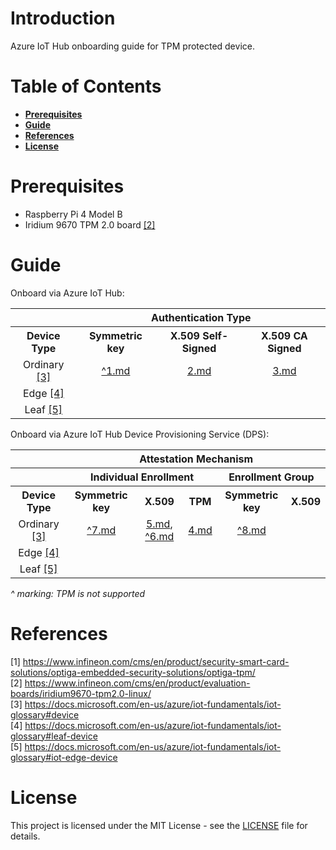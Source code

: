 # Introduction

Azure IoT Hub onboarding guide for TPM protected device.

# Table of Contents

- **[Prerequisites](#prerequisites)**
- **[Guide](#guide)**
- **[References](#references)**
- **[License](#license)**

# Prerequisites

- Raspberry Pi 4 Model B
- Iridium 9670 TPM 2.0 board [[2]](#2)

# Guide

Onboard via Azure IoT Hub:
<table>
<tr>
    <th></th>
    <th colspan="4">Authentication Type</th>
</tr>
<tr>
    <th>Device Type</th>
    <th>Symmetric key</th>
    <th>X.509 Self-Signed</th>
    <th>X.509 CA Signed</th>
</tr>
<tr>
    <td align="center">Ordinary <a href="#3">[3]</a></td>
    <td align="center"><a href="docs/1.md">^1.md</a></td>
    <td align="center"><a href="docs/2.md">2.md</a></td>
    <td align="center"><a href="docs/3.md">3.md</a></td>
</tr>
<tr>
    <td align="center">Edge <a href="#4">[4]</a></td>
    <td align="center"></td>
    <td align="center"></td>
    <td align="center"></td>
</tr>
<tr>
    <td align="center">Leaf <a href="#5">[5]</a></td>
    <td align="center"></td>
    <td align="center"></td>
    <td align="center"></td>
</tr>
</table>

Onboard via Azure IoT Hub Device Provisioning Service (DPS):
<table>
<tr>
    <th></th>
    <th colspan="6">Attestation Mechanism</th>
</tr>
<tr>
    <th></th>
    <th colspan="3">Individual Enrollment</th>
    <th colspan="2">Enrollment Group</th>
</tr>
<tr>
    <th>Device Type</th>
    <th>Symmetric key</th>
    <th>X.509</th>
    <th>TPM</th>
    <th>Symmetric key</th>
    <th>X.509</th>
</tr>
<tr>
    <td align="center">Ordinary <a href="#3">[3]</a></td>
    <td align="center"><a href="docs/7.md">^7.md</a></td>
    <td align="center"><a href="docs/5.md">5.md</a>, <a href="docs/6.md">^6.md</a></td>
    <td align="center"><a href="docs/4.md">4.md</a></td>
    <td align="center"><a href="docs/8.md">^8.md</a></td>
    <td align="center"></td>
</tr>
<tr>
    <td align="center">Edge <a href="#4">[4]</a></td>
    <td align="center"></td>
    <td align="center"></td>
    <td align="center"></td>
    <td align="center"></td>
    <td align="center"></td>
</tr>
<tr>
    <td align="center">Leaf <a href="#5">[5]</a></td>
    <td align="center"></td>
    <td align="center"></td>
    <td align="center"></td>
    <td align="center"></td>
    <td align="center"></td>
</tr>
</table>

*^ marking: TPM is not supported*

<!--
DPS - indi enrollment - ordinary device - symmetric keys - ?: https://docs.microsoft.com/en-us/azure/iot-dps/quick-create-simulated-device-symm-key
DPS - indi enrollment - ordinary device - X.509 - ?: https://docs.microsoft.com/en-us/azure/iot-dps/quick-create-simulated-device-x509
                                                     https://github.com/Azure/azure-iot-sdk-c/tree/main/provisioning_client/samples/prov_dev_client_ll_x509_sample
                                                     the Registration ID is taken from the certificate CN
                                                     https://github.com/MicrosoftDocs/azure-docs/issues/9278
DPS - group enrollment - ordinary device - symmetric keys - soft key: https://docs.microsoft.com/en-us/azure/iot-dps/how-to-legacy-device-symm-key
DPS - group enrollment - ordinary device - X.509  - soft key: https://docs.microsoft.com/en-us/azure/iot-dps/tutorial-custom-hsm-enrollment-group-x509
                                                              https://github.com/Azure/azure-iot-sdk-c/tree/main/provisioning_client/samples/prov_dev_client_ll_x509_sample
-->

# References

<a id="1">[1] https://www.infineon.com/cms/en/product/security-smart-card-solutions/optiga-embedded-security-solutions/optiga-tpm/</a> <br>
<a id="2">[2] https://www.infineon.com/cms/en/product/evaluation-boards/iridium9670-tpm2.0-linux/</a> <br>
<a id="3">[3] https://docs.microsoft.com/en-us/azure/iot-fundamentals/iot-glossary#device</a> <br>
<a id="4">[4] https://docs.microsoft.com/en-us/azure/iot-fundamentals/iot-glossary#leaf-device</a> <br>
<a id="5">[5] https://docs.microsoft.com/en-us/azure/iot-fundamentals/iot-glossary#iot-edge-device</a> <br>

# License

This project is licensed under the MIT License - see the [LICENSE](LICENSE) file for details.

